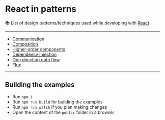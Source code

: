 # React in patterns

:books: List of design patterns/techniques used while developing with [React](https://facebook.github.io/react/).

---

* [Communication](./patterns/communication/)
* [Composition](./patterns/composition/)
* [Higher-order components](./patterns/higher-order-components/)
* [Dependency injection](./patterns/dependency-injection)
* [One direction data flow](./patterns/one-direction-data-flow)
* [Flux](./patterns/flux)

---

## Building the examples

* Run `npm i`
* Run `npm run build` for building the examples
* Run `npm run watch` if you plan making changes
* Open the content of the `public` folder in a browser
